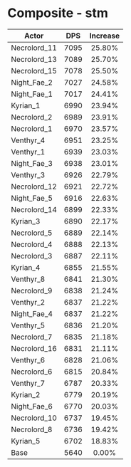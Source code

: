 # Composite - stm
| Actor | DPS | Increase |
|---|:---:|:---:|
|Necrolord_11|7095|25.80%|
|Necrolord_13|7089|25.70%|
|Necrolord_15|7078|25.50%|
|Night_Fae_2|7027|24.58%|
|Night_Fae_1|7017|24.41%|
|Kyrian_1|6990|23.94%|
|Necrolord_2|6989|23.91%|
|Necrolord_1|6970|23.57%|
|Venthyr_4|6951|23.25%|
|Venthyr_1|6939|23.03%|
|Night_Fae_3|6938|23.01%|
|Venthyr_3|6926|22.79%|
|Necrolord_12|6921|22.72%|
|Night_Fae_5|6916|22.63%|
|Necrolord_14|6899|22.33%|
|Kyrian_3|6890|22.17%|
|Necrolord_5|6889|22.14%|
|Necrolord_4|6888|22.13%|
|Necrolord_3|6887|22.11%|
|Kyrian_4|6855|21.55%|
|Venthyr_8|6841|21.30%|
|Necrolord_9|6838|21.24%|
|Venthyr_2|6837|21.22%|
|Night_Fae_4|6837|21.22%|
|Venthyr_5|6836|21.20%|
|Necrolord_7|6835|21.18%|
|Necrolord_16|6831|21.11%|
|Venthyr_6|6828|21.06%|
|Necrolord_6|6815|20.84%|
|Venthyr_7|6787|20.33%|
|Kyrian_2|6779|20.19%|
|Night_Fae_6|6770|20.03%|
|Necrolord_10|6737|19.45%|
|Necrolord_8|6736|19.42%|
|Kyrian_5|6702|18.83%|
|Base|5640|0.00%|
